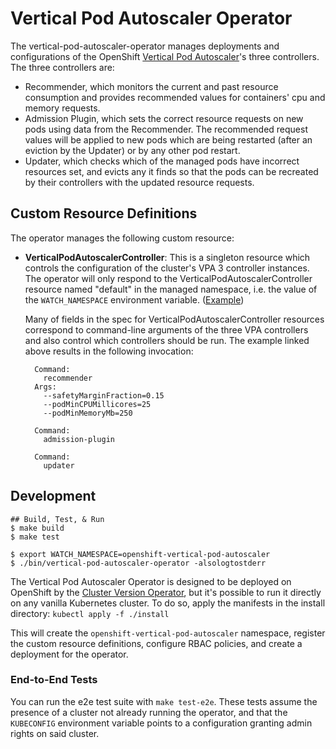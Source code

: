 # Vertical Pod Autoscaler Operator

The vertical-pod-autoscaler-operator manages deployments and configurations
of the OpenShift [Vertical Pod Autoscaler][1]'s three controllers. The three
controllers are:
* Recommender, which monitors the current and past resource consumption and
  provides recommended values for containers' cpu and memory requests.
* Admission Plugin, which sets the correct resource requests on new pods using
  data from the Recommender. The recommended request values will be applied to
  new pods which are being restarted (after an eviction by the Updater) or by any
  other pod restart.
* Updater, which checks which of the managed pods have incorrect resources set,
  and evicts any it finds so that the pods can be recreated by their
  controllers with the updated resource requests.

[1]: https://github.com/openshift/kubernetes-autoscaler/tree/master/vertical-pod-autoscaler

## Custom Resource Definitions

The operator manages the following custom resource:

- __VerticalPodAutoscalerController__: This is a singleton resource which
  controls the configuration of the cluster's VPA 3 controller instances.
  The operator will only respond to the VerticalPodAutoscalerController resource named "default" in the
  managed namespace, i.e. the value of the `WATCH_NAMESPACE` environment
  variable.  ([Example][VerticalPodAutoscalerController])

  Many of fields in the spec for VerticalPodAutoscalerController resources correspond to
  command-line arguments of the three VPA controllers and also control which controllers
  should be run.  The example linked above results in the following invocation:

  ```
    Command:
      recommender
    Args:
      --safetyMarginFraction=0.15
      --podMinCPUMillicores=25
      --podMinMemoryMb=250

    Command:
      admission-plugin

    Command:
      updater
  ```

[VerticalPodAutoscalerController]: https://github.com/openshift/vertical-pod-autoscaler-operator/blob/master/examples/vpacontroller.yaml


## Development

```sh-session
## Build, Test, & Run
$ make build
$ make test

$ export WATCH_NAMESPACE=openshift-vertical-pod-autoscaler
$ ./bin/vertical-pod-autoscaler-operator -alsologtostderr
```

The Vertical Pod Autoscaler Operator is designed to be deployed on
OpenShift by the [Cluster Version Operator][CVO], but it's possible to
run it directly on any vanilla Kubernetes cluster.
To do so, apply the manifests in the install directory:
`kubectl apply -f ./install`

This will create the `openshift-vertical-pod-autoscaler` namespace, register the
custom resource definitions, configure RBAC policies, and create a
deployment for the operator.

[CVO]: https://github.com/openshift/cluster-version-operator

### End-to-End Tests

You can run the e2e test suite with `make test-e2e`.  These tests
assume the presence of a cluster not already running the operator, and
that the `KUBECONFIG` environment variable points to a configuration
granting admin rights on said cluster.
